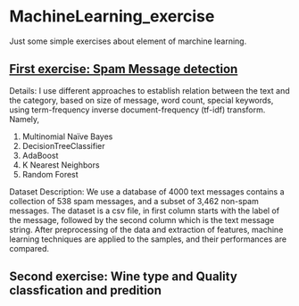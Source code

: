 # MachineLearning_exercise

Just some simple exercises about element of marchine learning.

## [First exercise: Spam Message detection](./Spam_message_classfication)

Details: I use different approaches to establish relation between the text and the category, based on size of message, word count, special keywords, using term-frequency inverse document-frequency (tf-idf) transform. Namely,

1. Multinomial Naïve Bayes
2. DecisionTreeClassifier
3. AdaBoost
4. K Nearest Neighbors
5. Random Forest

Dataset Description: We use a database of 4000 text messages contains a collection of 538 spam messages, and a subset of 3,462  non-spam messages. The dataset is a csv file, in first column starts with the label of the message, followed by the second column which is the text message string. After preprocessing of the data and extraction of features, machine learning techniques are applied to the samples, and their performances are compared.


## Second exercise: Wine type and Quality classfication and predition
